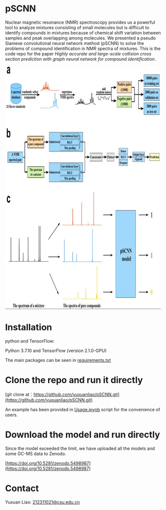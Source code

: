 # pSCNN
Nuclear magnetic resonance (NMR) spectroscopy provides us a powerful tool to analyze mixtures consisting of small molecules but is difficult to identify compounds in mixtures because of chemical shift variation between samples and peak overlapping among molecules. We presented a pseudo Siamese convolutional neural network method (pSCNN) to solve the problems of compound identification in NMR spectra of mixtures. This is the code repo for the paper *Highly accurate and large-scale collision cross section prediction with graph neural network for compound identification*.  

<div align="center">
<img src="https://github.com/yuxuanliao/pSCNN/blob/main/Schematic_diagram_of_pSCNN.jpg" width=917 height=788 />
</div>


# Installation

python and TensorFlow:

Python 3.7.10 and TensorFlow (version 2.1.0-GPU)

The main packages can be seen in [requirements.txt](https://github.com/yuxuanliao/pSCNN/blob/main/requirements.txt)

# Clone the repo and run it directly

[git clone at：https://github.com/yuxuanliao/pSCNN.git](https://github.com/yuxuanliao/pSCNN.git)

An example has been provided in [Usage.ipynb](https://github.com/XiaqiongFan/DeepResolution2/blob/main/usage/Usage.ipynb) script for the convenience of users. 


# Download the model and run directly

Since the model exceeded the limit, we have uploaded all the models and some GC-MS data to Zenodo.

[https://doi.org/10.5281/zenodo.5498987](https://doi.org/10.5281/zenodo.5498987) 

# Contact

Yuxuan Liao: 212311021@csu.edu.cn


